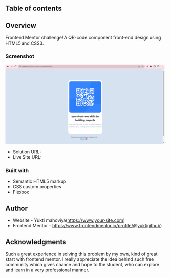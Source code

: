 
## Table of contents

## Overview
Frontend Mentor challenge! A QR-code component front-end design using HTML5 and CSS3.

### Screenshot

![](./screenshot.png)

- Solution URL: 
- Live Site URL: 


### Built with

- Semantic HTML5 markup
- CSS custom properties
- Flexbox

## Author

- Website - Yukti mahoviya(https://www.your-site.com)
- Frontend Mentor - https://www.frontendmentor.io/profile/@yuktigithub)

## Acknowledgments

Such a great experience in solving this problem by my own, kind of great start with frontend mentor.
I really appreciate the idea behind such free community which gives chance and hope to the student, who can explore and learn in a very professional manner.
